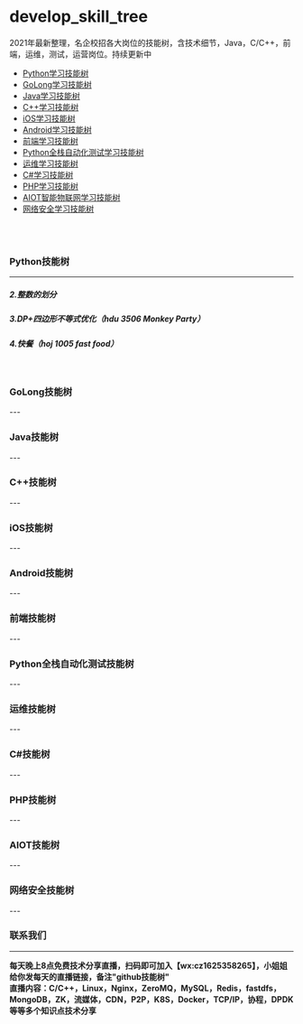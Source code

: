 # develop_skill_tree
2021年最新整理，名企校招各大岗位的技能树，含技术细节，Java，C/C++，前端，运维，测试，运营岗位。持续更新中

* [Python学习技能树](http://github.com)
* [GoLong学习技能树](http://github.com)
* [Java学习技能树](http://github.com)
* [C++学习技能树](http://github.com)
* [iOS学习技能树](http://github.com)
* [Android学习技能树](http://github.com)
* [前端学习技能树](http://github.com)
* [Python全栈自动化测试学习技能树](http://github.com)
* [运维学习技能树](http://github.com)
* [C#学习技能树](http://github.com)
* [PHP学习技能树](http://github.com)
* [AIOT智能物联网学习技能树](http://github.com)
* [网络安全学习技能树](http://github.com)
<br/>
<br/>

<h3 id="1">Python技能树</h3> 

---
##### 2.整数的划分
##### 3.DP+四边形不等式优化（hdu 3506 Monkey Party）
##### 4.快餐（hoj 1005 fast food）
<br>

<h3 id="1">GoLong技能树</h3> 
---

<br>


<h3 id="1">Java技能树</h3> 
---

<br>


<h3 id="1">C++技能树</h3> 
---

<br>

<h3 id="1">iOS技能树</h3> 
---

<br>

<h3 id="1">Android技能树</h3> 
---

<br>

<h3 id="1">前端技能树</h3> 
---

<br>

<h3 id="1">Python全栈自动化测试技能树</h3> 
---

<br>

<h3 id="1">运维技能树</h3> 
---

<br>

<h3 id="1">C#技能树</h3> 
---

<br>

<h3 id="1">PHP技能树</h3> 
---

<br>

<h3 id="1">AIOT技能树</h3> 
---

<br>

<h3 id="1">网络安全技能树</h3> 
---

<br>

<h3 >联系我们</h3> 

---

**每天晚上8点免费技术分享直播，扫码即可加入【wx:cz1625358265】，小姐姐给你发每天的直播链接，备注"<span>github技能树</span>"**<br/>
**直播内容：C/C++，Linux，Nginx，ZeroMQ，MySQL，Redis，fastdfs，MongoDB，ZK，流媒体，CDN，P2P，K8S，Docker，TCP/IP，协程，DPDK等等多个知识点技术分享**

